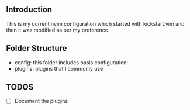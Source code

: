 ## Introduction

This is my current nvim configuration which started with kickstart.vim and then it was modified as per my preference.

## Folder Structure

- config: this folder includes basis configuration:
- plugins: plugins that I commonly use

## TODOS

- [ ] Document the plugins

